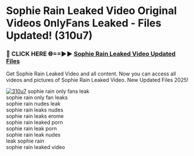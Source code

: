 # Sophie Rain Leaked Video Original Videos 0nlyFans Leaked - Files Updated! (310u7)

<h3>🔴 CLICK HERE 🌐==►► <a href="https://tinyurl.com/x26r9saj" rel="nofollow">Sophie Rain Leaked Video Updated Files</a></h3>

Get Sophie Rain Leaked Video and all content. Now you can access all videos and pictures of Sophie Rain Leaked Video. New Updated Files 2025!

[![310u7](https://i.imgur.com/LkgZPqh.gif)](https://tinyurl.com/x26r9saj)
sophie rain only fans leak<br>
sophie rain only fan leaks<br>
sophie rain nudes leak<br>
sophie rain leaks nudes<br>
sophie rain leaks erome<br>
sophie rain leaked porn<br>
sophie rain leak porn<br>
sophie rain leak nudes<br>
leak sophie rain<br>
sophie rain leaked video